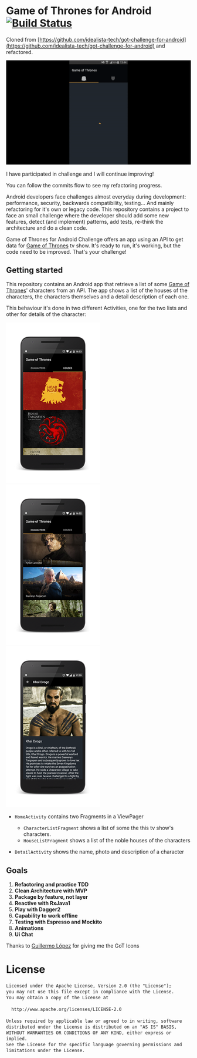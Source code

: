 # Game of Thrones for Android [![Build Status](https://travis-ci.org/tonilopezmr/Game-of-Thrones.svg?branch=master)](https://travis-ci.org/tonilopezmr/Game-of-Thrones)


Cloned from [https://github.com/idealista-tech/got-challenge-for-android](https://github.com/idealista-tech/got-challenge-for-android) and refactored.

![gif]

I have participated in challenge and I will continue improving!

You can follow the commits flow to see my refactoring progress.

Android developers face challenges almost everyday during development: performance, security, backwards compatibility, testing... And mainly refactoring for it's own or legacy code.
This repository contains a project to face an small challenge where the developer should add some new features, detect (and implement) patterns, add tests, re-think the architecture and do a clean code.

Game of Thrones for Android Challenge offers an app using an API to get data for [Game of Thrones][GameOfThronesLink] tv show. It's ready to run, it's working, but the code need to be improved. That's your challenge!

## Getting started

This repository contains an Android app that retrieve a list of some [Game of Thrones][GameOfThronesLink]' characters from an API. The app shows a list of the houses of the characters, the characters themselves and a detail description of each one.

This behaviour it's done in two different Activities, one for the two lists and other for details of the character:

![ScreenshotListCharacters][ScreenshotListCharacters]![ScreenshotListHouses][ScreenshotListHouses]![ScreenshotDetail][ScreenshotDetail]
* ``HomeActivity`` contains two Fragments in a ViewPager
  * `CharacterListFragment` shows a list of some the this tv show's characters.
  * `HouseListFragment` shows a list of the noble houses of the characters

* ``DetailActivity`` shows the name, photo and description of a character

## Goals

1. **Refactoring and practice TDD**
2. **Clean Architecture with MVP**
3. **Package by feature, not layer**
4. **Reactive with RxJava1**
5. **Play with Dagger2**
6. **Capability to work offline**
7. **Testing with Espresso and Mockito**
8. **Animations**
9. **Ui Chat** 

Thanks to [Guillermo López][0] for giving me the GoT Icons

# License

```
Licensed under the Apache License, Version 2.0 (the "License");
you may not use this file except in compliance with the License.
You may obtain a copy of the License at

  http://www.apache.org/licenses/LICENSE-2.0

Unless required by applicable law or agreed to in writing, software
distributed under the License is distributed on an "AS IS" BASIS,
WITHOUT WARRANTIES OR CONDITIONS OF ANY KIND, either express or implied.
See the License for the specific language governing permissions and
limitations under the License.
```

[ScreenshotListCharacters]: ./art/ScreenshotListCharacters.png
[ScreenshotListHouses]: ./art/ScreenshotListHouses.png
[ScreenshotDetail]: ./art/ScreenshotDetail.png
[GameOfThronesLink]: http://www.imdb.com/title/tt0944947/
[gif]: ./art/gotgif.gif
[0]: https://github.com/lopermo